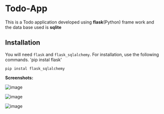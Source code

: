 # Todo-App

This is a Todo application developed using **flask**(Python) frame work and the data base used is **sqlite**

## Installation

You will need `flask` and `flask_sqlalchemy`. For installation, use the following commands.
'pip instal flask'

`pip instal flask_sqlalchemy`

**Screenshots:**

![image](https://user-images.githubusercontent.com/91329268/152630375-bfd2a2fb-fe04-4323-8969-a4ba421dd451.png)

![image](https://user-images.githubusercontent.com/91329268/152630395-1a88bc7e-546d-4c00-9782-b9be83ccab0f.png)

![image](https://user-images.githubusercontent.com/91329268/152630408-ecc3656e-8555-48c1-9294-5e7bd765f763.png)
